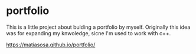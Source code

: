 # portfolio

This is a little project about bulding a portfolio by myself. Originally this idea was for expanding my knwoledge, sicne I'm used to work with c++.

https://matiasosa.github.io/portfolio/
